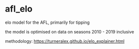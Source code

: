 # afl_elo
elo model for the AFL, primarily for tipping

the model is optimised on data on seasons 2010 - 2019 inclusive

methodology: https://turneralex.github.io/elo_explainer.html
